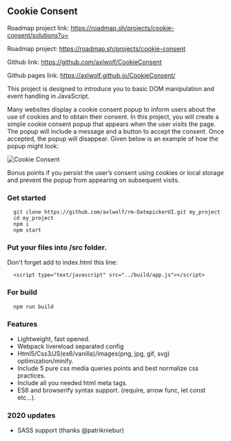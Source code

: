 ## Cookie Consent

Roadmap project link: https://roadmap.sh/projects/cookie-consent/solutions?u=

Roadmap project: https://roadmap.sh/projects/cookie-consent

Github link: https://github.com/axlwolf/CookieConsent

Github pages link: https://axlwolf.github.io/CookieConsent/

This project is designed to introduce you to basic DOM manipulation and event handling in JavaScript.

Many websites display a cookie consent popup to inform users about the use of cookies and to obtain their consent. In this project, you will create a simple cookie consent popup that appears when the user visits the page. The popup will include a message and a button to accept the consent. Once accepted, the popup will disappear. 
Given below is an example of how the popup might look:

![Cookie Consent](https://assets.roadmap.sh/guest/cookie-consent-banner-07etz.png)

Bonus points if you persist the user’s consent using cookies or local storage and prevent the popup from appearing on subsequent visits.

### Get started

```
  git clone https://github.com/axlwolf/rm-DatepickerUI.git my_project
  cd my_project
  npm i
  npm start
```

### Put your files into /src folder.

Don't forget add to index.html this line:
```
  <script type="text/javascript" src="../build/app.js"></script>
```

### For build

```
  npm run build
```

### Features

- Lightweight, fast opened.
- Webpack livereload separated config
- Html5/Css3/JS(es6/vanilla)/images(png, jpg, gif, svg) optimization/minify.
- Include 5 pure css media queries points and best normalize css practices.
- Include all you needed html meta tags.
- ES6 and browserify syntax support. (require, arrow func, let const etc...).

### 2020 updates

- SASS support (thanks @patrikniebur)
